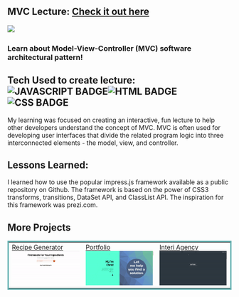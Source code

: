 ## MVC Lecture: <a href="" target="_blank">Check it out here</a>

<a href="https://mvc-lecture-jjk.netlify.app/" target="_blank"><img src="./src/images/MVC-lecture.gif"></a>

### Learn about Model-View-Controller (MVC) software architectural pattern!

## Tech Used to create lecture: ![JAVASCRIPT BADGE](https://img.shields.io/static/v1?label=|&message=JAVASCRIPT&color=3c7f5d&style=plastic&logo=javascript)![HTML BADGE](https://img.shields.io/static/v1?label=|&message=HTML&color=285f65&style=plastic&logo=html5)![CSS BADGE](https://img.shields.io/static/v1?label=|&message=CSS&color=3c7f5d&style=plastic&logo=css3)

My learning was focused on creating an interactive, fun lecture to help other developers understand the concept of MVC. MVC is often used for developing user interfaces that divide the related program logic into three interconnected elements - the model, view, and controller.

## Lessons Learned:

I learned how to use the popular impress.js framework available as a public repository on Github. The framework is based on the power of CSS3 transforms, transitions, DataSet API, and ClassList API. The inspiration for this framework was prezi.com.



## More Projects



<table bordercolor="#66b2b2">
  
  <tr>
    <td width="33.3%"  style="align:center;" valign="top">
<a target="_blank" href="https://github.com/christurc29/Recipe-Generator">Recipe Generator</a>
        <br />
      <a target="_blank" href="https://github.com/christurc29/Recipe-Generator">
            <img src="./src/images/recipe.gif" width="100%"  alt="Recipe Generator"/>
        </a>
    </td>
    <td width="33.3%" valign="top">
<a target="_blank" href="https://github.com/christurc29/Portfolio"> Portfolio</a>
      <br />
        <a target="_blank" href="https://github.com/christurc29/Portfolio">
          <img src="./src/images/portfolio.gif" width="100%" alt="Portfolio"/>
        </a>
    </td>
    <td width="33.3%" valign="top">
<a target="_blank" href="https://interi-design.netlify.app/">Interi Agency</a>
        <br />
        <a target="_blank" href="https://interi-design.netlify.app/">
          <img src="./src/images/interi.gif" width="100%" alt="Interi"/>
        </a>
    </td>
  </tr>
</table>
